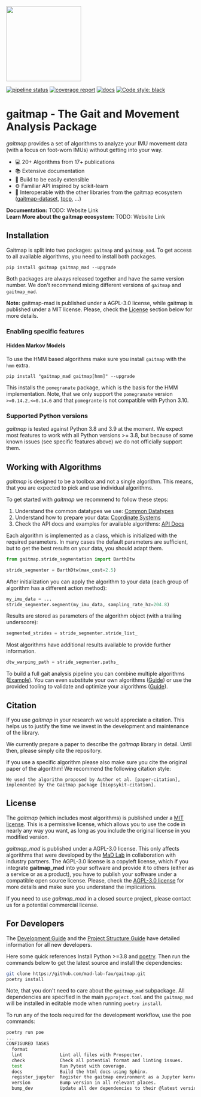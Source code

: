 <img src="./docs/_static/logo/gaitmap_logo_with_text.png" height="200">

[![pipeline status](https://github.com/mad-lab-fau/gaitmap/workflows/Test%20and%20Lint/badge.svg)](https://github.com/mad-lab-fau/gaitmap/actions/workflows/test-and-lint.yml)
[![coverage report](https://mad-srv.informatik.uni-erlangen.de/MadLab/GaitAnalysis/gaitmap/badges/master/coverage.svg)](https://mad-srv.informatik.uni-erlangen.de/MadLab/GaitAnalysis/gaitmap/-/commits/master)
[![docs](https://img.shields.io/badge/docs-online-green.svg)](http://MadLab.mad-pages.informatik.uni-erlangen.de/GaitAnalysis/gaitmap/README.html)
[![Code style: black](https://img.shields.io/badge/code%20style-black-000000.svg)](https://github.com/psf/black)

# gaitmap - The Gait and Movement Analysis Package

*gaitmap* provides a set of algorithms to analyze your IMU movement data (with a focus on foot-worn IMUs) without 
getting into your way.

- 💻 20+ Algorithms from 17+ publications
- 📚 Extensive documentation
- 📝 Build to be easily extensible
- ⚙️ Familiar API inspired by scikit-learn
- 🤝 Interoperable with the other libraries from the gaitmap ecosystem ([gaitmap-dataset](https://github.com/mad-lab-fau/gaitmap-datasets), [tpcp](https://github.com/mad-lab-fau/tpcp), ...)

**Documentation:** TODO: Website Link<br>
**Learn More about the gaitmap ecosystem:** TODO: Website Link

## Installation

Gaitmap is split into two packages: `gaitmap` and `gaitmap_mad`.
To get access to all available algorithms, you need to install both packages.

```
pip install gaitmap gaitmap_mad --upgrade
```

Both packages are always released together and have the same version number.
We don't recommend mixing different versions of `gaitmap` and `gaitmap_mad`.

**Note:** gaitmap-mad is published under a AGPL-3.0 license, while gaitmap is published under a MIT license.
Please, check the [License](#license) section below for more details.

### Enabling specific features

#### Hidden Markov Models

To use the HMM based algorithms make sure you install `gaitmap` with the `hmm` extra.

```
pip install "gaitmap_mad gaitmap[hmm]" --upgrade
```
This installs the `pomegranate` package, which is the basis for the HMM implementation.
Note, that we only support the `pomegranate` version `>=0.14.2,<=0.14.6` and that `pomegrante` is not compatible with 
Python 3.10.


### Supported Python versions

*gaitmap* is tested against Python 3.8 and 3.9 at the moment.
We expect most features to work with all Python versions >= 3.8, but because of some known issues 
(see specific features above) we do not officially support them.

## Working with Algorithms

*gaitmap* is designed to be a toolbox and not a single algorithm.
This means, that you are expected to pick and use individual algorithms.

To get started with *gaitmap* we recommend to follow these steps:

1. Understand the common datatypes we use: [Common Datatypes](http://madlab.mad-pages.informatik.uni-erlangen.de/GaitAnalysis/gaitmap/source/user_guide/datatypes.html)
2. Understand how to prepare your data: [Coordinate Systems](http://madlab.mad-pages.informatik.uni-erlangen.de/GaitAnalysis/gaitmap/source/user_guide/coordinate_systems.html)
3. Check the API docs and examples for available algorithms: [API Docs](http://madlab.mad-pages.informatik.uni-erlangen.de/GaitAnalysis/gaitmap/autoapi/gaitmap/index.html)

Each algorithm is implemented as a class, which is initialized with the required parameters.
In many cases the default parameters are sufficient, but to get the best results on your data, you should adapt them.

```python
from gaitmap.stride_segmentation import BarthDtw

stride_segmenter = BarthDtw(max_cost=2.5)
```

After initialization you can apply the algorithm to your data (each group of algorithm has a different action method):

```python
my_imu_data = ...
stride_segmenter.segment(my_imu_data, sampling_rate_hz=204.8)
```

Results are stored as parameters of the algorithm object (with a trailing underscore):

```python
segmented_strides = stride_segmenter.stride_list_
```

Most algorithms have additional results available to provide further information.

```python
dtw_warping_path = stride_segmenter.paths_
```

To build a full gait analysis pipeline you can combine multiple algorithms ([Example]()).
You can even substitute your own algorithms ([Guide]()) or use the provided tooling to validate
and optimize your algorithms ([Guide]()).

## Citation

If you use *gaitmap* in your research we would appreciate a citation.
This helps us to justify the time we invest in the development and maintenance of the library.

We currently prepare a paper to describe the *gaitmap* library in detail.
Until then, please simply cite the repository.



If you use a specific algorithm please also make sure you cite the original paper of the algorithm!
We recommend the following citation style:

```
We used the algorithm proposed by Author et al. [paper-citation], implemented by the Gaitmap package [biopsykit-citation].
```

## License

The *gaitmap* (which includes most algorithms) is published under a [MIT license](https://opensource.org/license/mit/).
This is a permissive license, which allows you to use the code in nearly any way you want, as long as you include the
original license in you modified version.

*gaitmap_mad* is published under a AGPL-3.0 license.
This only affects algorithms that were developed by the [MaD Lab](https://www.mad.tf.fau.de/) in collaboration with industry partners.
The AGPL-3.0 license is a copyleft license, which if you integrate **gaitmap_mad** into your software and provide it to 
others (either as a service or as a product), you have to publish your software under a compatible open source license.
Please, check the [AGPL-3.0 license](https://www.gnu.org/licenses/agpl-3.0.en.html) for more details and make sure
you understand the implications.

If you need to use *gaitmap_mad* in a closed source project, please contact us for a potential commercial license.

## For Developers

The [Development Guide](http://madlab.mad-pages.informatik.uni-erlangen.de/GaitAnalysis/gaitmap/source/development/development_guide.html)
and the
[Project Structure Guide](http://madlab.mad-pages.informatik.uni-erlangen.de/GaitAnalysis/gaitmap/source/development/project_structure.html)
have detailed information for all new developers.

Here some quick references
Install Python >=3.8 and [poetry](https://python-poetry.org).
Then run the commands below to get the latest source and install the dependencies:

```bash
git clone https://github.com/mad-lab-fau/gaitmap.git
poetry install
```

Note, that you don't need to care about the `gaitmap_mad` subpackage.
All dependencies are specified in the main `pyproject.toml` and the `gaitmap_mad` will be installed in editable mode
when running `poetry install`.

To run any of the tools required for the development workflow, use the poe commands:

```bash
poetry run poe
...
CONFIGURED TASKS
  format            
  lint              Lint all files with Prospector.
  check             Check all potential format and linting issues.
  test              Run Pytest with coverage.
  docs              Build the html docs using Sphinx.
  register_jupyter  Register the gaitmap environment as a Jupyter kernel for testing.
  version           Bump version in all relevant places.
  bump_dev          Update all dev dependencies to their @latest version.

```
